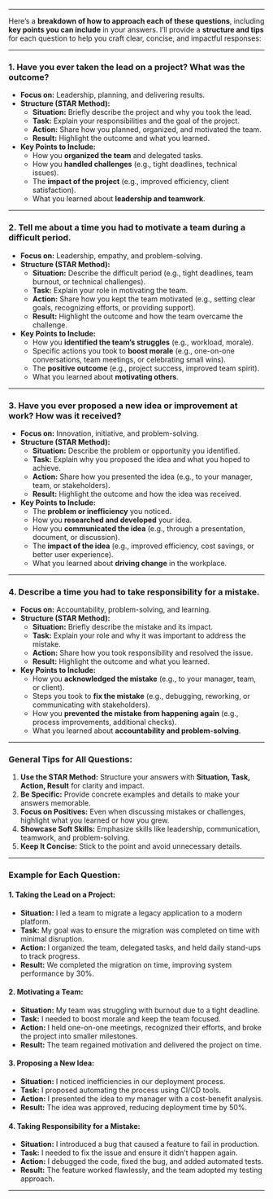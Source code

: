 
---


Here’s a **breakdown of how to approach each of these questions**, including **key points you can include** in your answers. I’ll provide a **structure and tips** for each question to help you craft clear, concise, and impactful responses:

---

### **1. Have you ever taken the lead on a project? What was the outcome?**
- **Focus on:** Leadership, planning, and delivering results.  
- **Structure (STAR Method):**  
  - **Situation:** Briefly describe the project and why you took the lead.  
  - **Task:** Explain your responsibilities and the goal of the project.  
  - **Action:** Share how you planned, organized, and motivated the team.  
  - **Result:** Highlight the outcome and what you learned.  
- **Key Points to Include:**  
  - How you **organized the team** and delegated tasks.  
  - How you **handled challenges** (e.g., tight deadlines, technical issues).  
  - The **impact of the project** (e.g., improved efficiency, client satisfaction).  
  - What you learned about **leadership and teamwork**.  

---

### **2. Tell me about a time you had to motivate a team during a difficult period.**  
- **Focus on:** Leadership, empathy, and problem-solving.  
- **Structure (STAR Method):**  
  - **Situation:** Describe the difficult period (e.g., tight deadlines, team burnout, or technical challenges).  
  - **Task:** Explain your role in motivating the team.  
  - **Action:** Share how you kept the team motivated (e.g., setting clear goals, recognizing efforts, or providing support).  
  - **Result:** Highlight the outcome and how the team overcame the challenge.  
- **Key Points to Include:**  
  - How you **identified the team’s struggles** (e.g., workload, morale).  
  - Specific actions you took to **boost morale** (e.g., one-on-one conversations, team meetings, or celebrating small wins).  
  - The **positive outcome** (e.g., project success, improved team spirit).  
  - What you learned about **motivating others**.  

---

### **3. Have you ever proposed a new idea or improvement at work? How was it received?**  
- **Focus on:** Innovation, initiative, and problem-solving.  
- **Structure (STAR Method):**  
  - **Situation:** Describe the problem or opportunity you identified.  
  - **Task:** Explain why you proposed the idea and what you hoped to achieve.  
  - **Action:** Share how you presented the idea (e.g., to your manager, team, or stakeholders).  
  - **Result:** Highlight the outcome and how the idea was received.  
- **Key Points to Include:**  
  - The **problem or inefficiency** you noticed.  
  - How you **researched and developed** your idea.  
  - How you **communicated the idea** (e.g., through a presentation, document, or discussion).  
  - The **impact of the idea** (e.g., improved efficiency, cost savings, or better user experience).  
  - What you learned about **driving change** in the workplace.  

---

### **4. Describe a time you had to take responsibility for a mistake.**  
- **Focus on:** Accountability, problem-solving, and learning.  
- **Structure (STAR Method):**  
  - **Situation:** Briefly describe the mistake and its impact.  
  - **Task:** Explain your role and why it was important to address the mistake.  
  - **Action:** Share how you took responsibility and resolved the issue.  
  - **Result:** Highlight the outcome and what you learned.  
- **Key Points to Include:**  
  - How you **acknowledged the mistake** (e.g., to your manager, team, or client).  
  - Steps you took to **fix the mistake** (e.g., debugging, reworking, or communicating with stakeholders).  
  - How you **prevented the mistake from happening again** (e.g., process improvements, additional checks).  
  - What you learned about **accountability and problem-solving**.  

---

### **General Tips for All Questions:**
1. **Use the STAR Method:** Structure your answers with **Situation, Task, Action, Result** for clarity and impact.  
2. **Be Specific:** Provide concrete examples and details to make your answers memorable.  
3. **Focus on Positives:** Even when discussing mistakes or challenges, highlight what you learned or how you grew.  
4. **Showcase Soft Skills:** Emphasize skills like leadership, communication, teamwork, and problem-solving.  
5. **Keep It Concise:** Stick to the point and avoid unnecessary details.  

---

### **Example for Each Question:**

#### **1. Taking the Lead on a Project:**
- **Situation:** I led a team to migrate a legacy application to a modern platform.  
- **Task:** My goal was to ensure the migration was completed on time with minimal disruption.  
- **Action:** I organized the team, delegated tasks, and held daily stand-ups to track progress.  
- **Result:** We completed the migration on time, improving system performance by 30%.  

#### **2. Motivating a Team:**
- **Situation:** My team was struggling with burnout due to a tight deadline.  
- **Task:** I needed to boost morale and keep the team focused.  
- **Action:** I held one-on-one meetings, recognized their efforts, and broke the project into smaller milestones.  
- **Result:** The team regained motivation and delivered the project on time.  

#### **3. Proposing a New Idea:**
- **Situation:** I noticed inefficiencies in our deployment process.  
- **Task:** I proposed automating the process using CI/CD tools.  
- **Action:** I presented the idea to my manager with a cost-benefit analysis.  
- **Result:** The idea was approved, reducing deployment time by 50%.  

#### **4. Taking Responsibility for a Mistake:**
- **Situation:** I introduced a bug that caused a feature to fail in production.  
- **Task:** I needed to fix the issue and ensure it didn’t happen again.  
- **Action:** I debugged the code, fixed the bug, and added automated tests.  
- **Result:** The feature worked flawlessly, and the team adopted my testing approach.  

---
